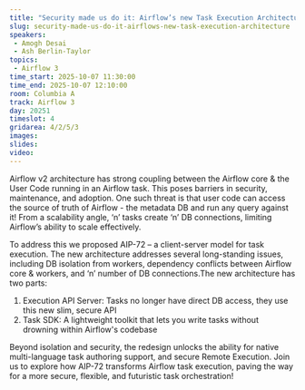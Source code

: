 ```yaml
---
title: "Security made us do it: Airflow’s new Task Execution Architecture"
slug: security-made-us-do-it-airflows-new-task-execution-architecture
speakers:
 - Amogh Desai
 - Ash Berlin-Taylor
topics:
 - Airflow 3
time_start: 2025-10-07 11:30:00
time_end: 2025-10-07 12:10:00
room: Columbia A
track: Airflow 3
day: 20251
timeslot: 4
gridarea: 4/2/5/3
images: 
slides:
video: 
---
```


Airflow v2 architecture has strong coupling between the Airflow core & the User Code running in an Airflow task. This poses barriers in security, maintenance, and adoption. One such threat is that user code can access the source of truth of Airflow - the metadata DB and run any query against it! From a scalability angle, ‘n’ tasks create ‘n’ DB connections, limiting Airflow’s ability to scale effectively.

To address this we proposed AIP-72 – a client-server model for task execution. The new architecture addresses several long-standing issues, including DB isolation from workers, dependency conflicts between Airflow core & workers, and ‘n’ number of DB connections.The new architecture has two parts:
1. Execution API Server: Tasks no longer have direct DB access, they use this new slim, secure API
2. Task SDK: A lightweight toolkit that lets you write tasks without drowning within Airflow's codebase

Beyond isolation and security, the redesign unlocks the ability for native multi-language task authoring support, and secure Remote Execution. Join us to explore how AIP-72 transforms Airflow task execution, paving the way for a more secure, flexible, and futuristic task orchestration!